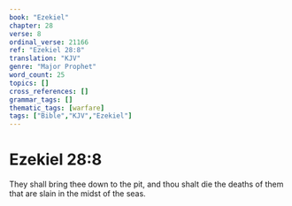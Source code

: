 ```yaml
---
book: "Ezekiel"
chapter: 28
verse: 8
ordinal_verse: 21166
ref: "Ezekiel 28:8"
translation: "KJV"
genre: "Major Prophet"
word_count: 25
topics: []
cross_references: []
grammar_tags: []
thematic_tags: [warfare]
tags: ["Bible","KJV","Ezekiel"]
---
```


# Ezekiel 28:8

They shall bring thee down to the pit, and thou shalt die the deaths of them that are slain in the midst of the seas.
